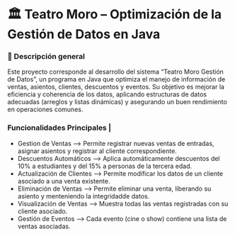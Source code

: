 # 🏛️ Teatro Moro – Optimización de la Gestión de Datos en Java

### 📖 Descripción general

Este proyecto corresponde al desarrollo del sistema “Teatro Moro Gestión de Datos”, un programa en Java que optimiza el manejo de información de ventas, asientos, clientes, descuentos y eventos.
Su objetivo es mejorar la eficiencia y coherencia de los datos, aplicando estructuras de datos adecuadas (arreglos y listas dinámicas) y asegurando un buen rendimiento en operaciones comunes.

### Funcionalidades Principales                                                                                   |

* Gestion de Ventas --> Permite registrar nuevas ventas de entradas, asignar asientos y registrar al cliente correspondiente.
* Descuentos Automáticos --> Aplica automáticamente descuentos del 10% a estudiantes y del 15% a personas de la tercera edad.
* Actualización de Clientes --> Permite modificar los datos de un cliente asociado a una venta existente.
* Eliminación de Ventas --> Permite eliminar una venta, liberando su asiento y menteniendo la integridadde datos.
* Visualización de Ventas --> Muestra todas las ventas registradas con su cliente asociado.
* Gestión de Eventos --> Cada evento (cine o show) contiene una lista de ventas asociadas.

